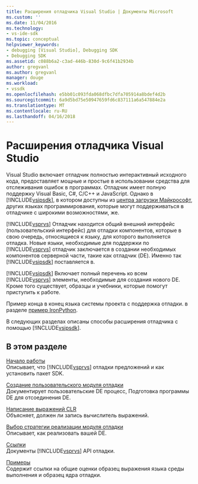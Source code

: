 ```yaml
---
title: Расширения отладчика Visual Studio | Документы Microsoft
ms.custom: ''
ms.date: 11/04/2016
ms.technology:
- vs-ide-sdk
ms.topic: conceptual
helpviewer_keywords:
- debugging [Visual Studio], Debugging SDK
- Debugging SDK
ms.assetid: c088b6a2-c3ad-446b-830d-9c6f41b2934b
author: gregvanl
ms.author: gregvanl
manager: douge
ms.workload:
- vssdk
ms.openlocfilehash: e5bb01c093fda068dfbc7dfa705914a8bdef4d2b
ms.sourcegitcommit: 6a9d5bd75e50947659fd6c837111a6a547884e2a
ms.translationtype: MT
ms.contentlocale: ru-RU
ms.lasthandoff: 04/16/2018
---
```

# <a name="visual-studio-debugger-extensibility"></a>Расширения отладчика Visual Studio
Visual Studio включает отладчик полностью интерактивный исходного кода, предоставляет мощные и простые в использовании средства для отслеживания ошибок в программах. Отладчик имеет полную поддержку Visual Basic, C#, C/C++ и JavaScript. Однако в [!INCLUDE[vsipsdk](../../extensibility/includes/vsipsdk_md.md)], в котором доступны из [центра загрузки Майкрософт](http://go.microsoft.com/fwlink/?LinkId=214453), других языках программирования, которые могут поддерживаться в отладчике с широкими возможностями, же.  
  
 [!INCLUDE[vsprvs](../../code-quality/includes/vsprvs_md.md)] Отладчик находится общий внешний интерфейс (пользовательский интерфейс) для отладки компонентов, которые в свою очередь, относящиеся к языку, для которого выполняется отладка. Новые языки, необходимые для поддержки по [!INCLUDE[vsprvs](../../code-quality/includes/vsprvs_md.md)] отладчик заключается в создании необходимых компонентов серверной части, такие как отладчик (DE). Именно так [!INCLUDE[vsipsdk](../../extensibility/includes/vsipsdk_md.md)] поставляется в.  
  
 [!INCLUDE[vsipsdk](../../extensibility/includes/vsipsdk_md.md)] Включает полный перечень ко всем [!INCLUDE[vsprvs](../../code-quality/includes/vsprvs_md.md)] элементы, необходимые для создания нового DE. Кроме того существует, образцы и учебники, которые помогут приступить к работе.  
  
 Пример конца в конец языка системы проекта с поддержка отладки. в разделе [пример IronPython](http://msdn.microsoft.com/en-us/4c41695c-12c1-4670-b43b-d8d84c9e4089).  
  
 В следующих разделах описаны способы расширения отладчика с помощью [!INCLUDE[vsipsdk](../../extensibility/includes/vsipsdk_md.md)].  
  
## <a name="in-this-section"></a>В этом разделе  
 [Начало работы](../../extensibility/debugger/getting-started-with-debugger-extensibility.md)  
 Описывает, что [!INCLUDE[vsprvs](../../code-quality/includes/vsprvs_md.md)] отладки предложений и как установить пакет SDK.  
  
 [Создание пользовательского модуля отладки](../../extensibility/debugger/creating-a-custom-debug-engine.md)  
 Документирует пользовательские DE процесс, Подготовка программы DE для отсоединения DE.  
  
 [Написание выражений CLR](../../extensibility/debugger/writing-a-common-language-runtime-expression-evaluator.md)  
 Объясняет, должен ли запись вычислитель выражений.  
  
 [Выбор стратегии реализации модуля отладки](../../extensibility/debugger/choosing-a-debug-engine-implementation-strategy.md)  
 Описывает, как реализовать вашей DE.  
  
 [Ссылки](../../extensibility/debugger/reference/reference-visual-studio-debugging-apis.md)  
 Документы [!INCLUDE[vsprvs](../../code-quality/includes/vsprvs_md.md)] API отладки.  
  
 [Примеры](../../extensibility/debugger/visual-studio-debugging-samples.md)  
 Содержит ссылки на общие оценки образец выражения языка среды выполнения и образец ядра отладки.

